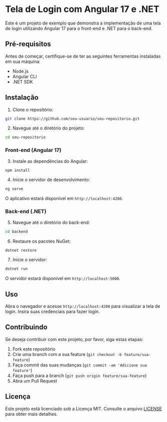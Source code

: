 # Tela de Login com Angular 17 e .NET

Este é um projeto de exemplo que demonstra a implementação de uma tela de login utilizando Angular 17 para o front-end e .NET para o back-end.

## Pré-requisitos

Antes de começar, certifique-se de ter as seguintes ferramentas instaladas em sua máquina:

- Node.js
- Angular CLI
- .NET SDK

## Instalação

1. Clone o repositório:

```bash
git clone https://github.com/seu-usuario/seu-repositorio.git
```

2. Navegue até o diretório do projeto:

```bash
cd seu-repositorio
```

### Front-end (Angular 17)

3. Instale as dependências do Angular:

```bash
npm install
```

4. Inicie o servidor de desenvolvimento:

```bash
ng serve
```

O aplicativo estará disponível em `http://localhost:4200`.

### Back-end (.NET)

5. Navegue até o diretório do back-end:

```bash
cd backend
```

6. Restaure os pacotes NuGet:

```bash
dotnet restore
```

7. Inicie o servidor:

```bash
dotnet run
```

O servidor estará disponível em `http://localhost:5000`.

## Uso

Abra o navegador e acesse `http://localhost:4200` para visualizar a tela de login. Insira suas credenciais para fazer login.

## Contribuindo

Se deseja contribuir com este projeto, por favor, siga estas etapas:

1. Fork este repositório
2. Crie uma branch com a sua feature (`git checkout -b feature/sua-feature`)
3. Faça commit das suas mudanças (`git commit -am 'Adicione sua feature'`)
4. Faça push para a branch (`git push origin feature/sua-feature`)
5. Abra um Pull Request

## Licença

Este projeto está licenciado sob a Licença MIT. Consulte o arquivo [LICENSE](LICENSE) para obter mais detalhes.
